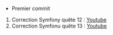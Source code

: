 - Premier commit 

1. Correction Symfony quête 12 : [Youtube](https://youtu.be/bKFXV66QF9E)
1. Correction Symfonu quête 13 : [Youtube](https://youtu.be/fKuWeX-1ksI)